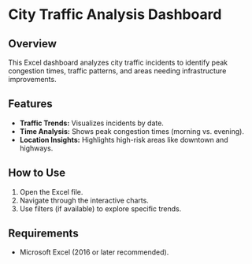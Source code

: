 # City Traffic Analysis Dashboard

## Overview  
This Excel dashboard analyzes city traffic incidents to identify peak congestion times, traffic patterns, and areas needing infrastructure improvements.  

## Features  
- **Traffic Trends:** Visualizes incidents by date.  
- **Time Analysis:** Shows peak congestion times (morning vs. evening).  
- **Location Insights:** Highlights high-risk areas like downtown and highways.  

## How to Use  
1. Open the Excel file.  
2. Navigate through the interactive charts.  
3. Use filters (if available) to explore specific trends.  

## Requirements  
- Microsoft Excel (2016 or later recommended).

